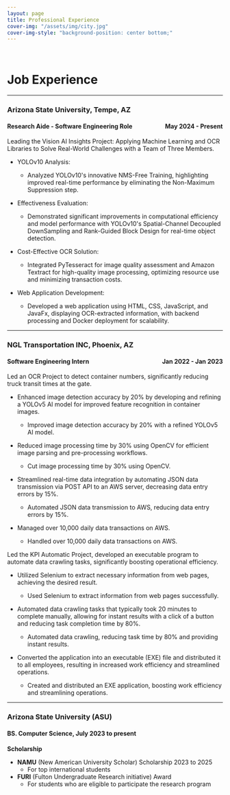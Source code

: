 ```yaml
---
layout: page
title: Professional Experience
cover-img: "/assets/img/city.jpg"
cover-img-style: "background-position: center bottom;"
---
```


<br/>

# Job Experience

---

### Arizona State University, Tempe, AZ

#### Research Aide - Software Engineering Role <span style="float: right;">May 2024 - Present</span>

Leading the Vision AI Insights Project: Applying Machine Learning and OCR Libraries to Solve Real-World Challenges with a Team of Three Members.

- YOLOv10 Analysis:

  - Analyzed YOLOv10's innovative NMS-Free Training, highlighting improved real-time performance by eliminating the Non-Maximum Suppression step.

- Effectiveness Evaluation:

  - Demonstrated significant improvements in computational efficiency and model performance with YOLOv10's Spatial-Channel Decoupled DownSampling and Rank-Guided Block Design for real-time object detection.

- Cost-Effective OCR Solution:

  - Integrated PyTesseract for image quality assessment and Amazon Textract for high-quality image processing, optimizing resource use and minimizing transaction costs.

- Web Application Development:
  - Developed a web application using HTML, CSS, JavaScript, and JavaFx, displaying OCR-extracted information, with backend processing and Docker deployment for scalability.

---

### NGL Transportation INC, Phoenix, AZ

#### Software Engineering Intern <span style="float: right;">Jan 2022 - Jan 2023</span>

Led an OCR Project to detect container numbers, significantly reducing truck transit times at the gate.

- Enhanced image detection accuracy by 20% by developing and refining a YOLOv5 AI model for improved feature recognition in container images.

  - Improved image detection accuracy by 20% with a refined YOLOv5 AI model.

- Reduced image processing time by 30% using OpenCV for efficient image parsing and pre-processing workflows.

  - Cut image processing time by 30% using OpenCV.

- Streamlined real-time data integration by automating JSON data transmission via POST API to an AWS server, decreasing data entry errors by 15%.

  - Automated JSON data transmission to AWS, reducing data entry errors by 15%.

- Managed over 10,000 daily data transactions on AWS.
  - Handled over 10,000 daily data transactions on AWS.

Led the KPI Automatic Project, developed an executable program to automate data crawling tasks, significantly boosting operational efficiency.

- Utilized Selenium to extract necessary information from web pages, achieving the desired result.

  - Used Selenium to extract information from web pages successfully.

- Automated data crawling tasks that typically took 20 minutes to complete manually, allowing for instant results with a click of a button and reducing task completion time by 80%.

  - Automated data crawling, reducing task time by 80% and providing instant results.

- Converted the application into an executable (EXE) file and distributed it to all employees, resulting in increased work efficiency and streamlined operations.
  - Created and distributed an EXE application, boosting work efficiency and streamlining operations.

---

### Arizona State University (ASU)

#### BS. Computer Science, July 2023 to present

**Scholarship**

- **NAMU** (New American University Scholar) Scholarship 2023 to 2025
  - For top international students
- **FURI** (Fulton Undergraduate Research initiative) Award
  - For students who are eligible to participate the research program
